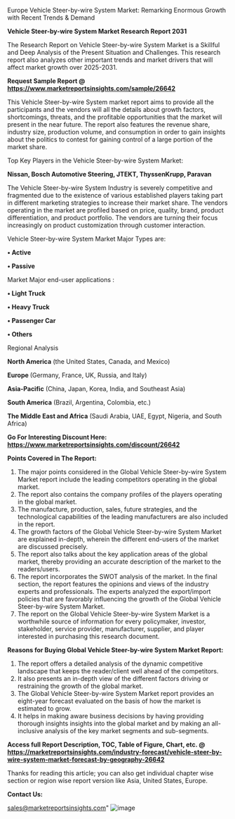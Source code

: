   Europe Vehicle Steer-by-wire System Market: Remarking Enormous Growth with Recent Trends & Demand

<strong>Vehicle Steer-by-wire System Market Research Report 2031</strong>

The Research Report on Vehicle Steer-by-wire System Market is a Skillful and Deep Analysis of the Present Situation and Challenges. This research report also analyzes other important trends and market drivers that will affect market growth over 2025-2031.

<strong>Request Sample Report @ <a href=https://www.marketreportsinsights.com/sample/26642>https://www.marketreportsinsights.com/sample/26642</a></strong>

This Vehicle Steer-by-wire System market report aims to provide all the participants and the vendors will all the details about growth factors, shortcomings, threats, and the profitable opportunities that the market will present in the near future. The report also features the revenue share, industry size, production volume, and consumption in order to gain insights about the politics to contest for gaining control of a large portion of the market share.

Top Key Players in the Vehicle Steer-by-wire System Market:

<strong>Nissan, Bosch Automotive Steering, JTEKT, ThyssenKrupp, Paravan</strong>

The Vehicle Steer-by-wire System Industry is severely competitive and fragmented due to the existence of various established players taking part in different marketing strategies to increase their market share. The vendors operating in the market are profiled based on price, quality, brand, product differentiation, and product portfolio. The vendors are turning their focus increasingly on product customization through customer interaction.

Vehicle Steer-by-wire System Market Major Types are:

<strong>• Active

• Passive</strong>

Market Major end-user applications :

<strong>• Light Truck

• Heavy Truck

• Passenger Car

• Others</strong>

Regional Analysis

</u><strong><b>North America</b></strong> (the United States, Canada, and Mexico)

<strong><b>Europe </b></strong>(Germany, France, UK, Russia, and Italy)

<strong><b>Asia-Pacific</b></strong> (China, Japan, Korea, India, and Southeast Asia)

<strong><b>South America</b></strong> (Brazil, Argentina, Colombia, etc.)

<strong><b>The Middle East and Africa</b></strong> (Saudi Arabia, UAE, Egypt, Nigeria, and South Africa)

<strong>Go For Interesting Discount Here: <a href=https://www.marketreportsinsights.com/discount/26642>https://www.marketreportsinsights.com/discount/26642</a></strong>

<strong>Points Covered in The Report:</strong>
<ol>
  <li>The major points considered in the Global Vehicle Steer-by-wire System Market report include the leading competitors operating in the global market.</li>
  <li>The report also contains the company profiles of the players operating in the global market.</li>
  <li>The manufacture, production, sales, future strategies, and the technological capabilities of the leading manufacturers are also included in the report.</li>
  <li>The growth factors of the Global Vehicle Steer-by-wire System Market are explained in-depth, wherein the different end-users of the market are discussed precisely.</li>
  <li>The report also talks about the key application areas of the global market, thereby providing an accurate description of the market to the readers/users.</li>
  <li>The report incorporates the SWOT analysis of the market. In the final section, the report features the opinions and views of the industry experts and professionals. The experts analyzed the export/import policies that are favorably influencing the growth of the Global Vehicle Steer-by-wire System Market.</li>
  <li>The report on the Global Vehicle Steer-by-wire System Market is a worthwhile source of information for every policymaker, investor, stakeholder, service provider, manufacturer, supplier, and player interested in purchasing this research document.</li>
</ol>
<strong>Reasons for Buying Global Vehicle Steer-by-wire System Market Report:</strong>

<ol>
  <li>The report offers a detailed analysis of the dynamic competitive landscape that keeps the reader/client well ahead of the competitors.</li>
  <li>It also presents an in-depth view of the different factors driving or restraining the growth of the global market.</li>
  <li>The Global Vehicle Steer-by-wire System Market report provides an eight-year forecast evaluated on the basis of how the market is estimated to grow.</li>
  <li>It helps in making aware business decisions by having providing thorough insights insights into the global market and by making an all-inclusive analysis of the key market segments and sub-segments.</li>
</ol>
<strong>Access full Report Description, TOC, Table of Figure, Chart, etc. @ <a href=https://marketreportsinsights.com/industry-forecast/vehicle-steer-by-wire-system-market-forecast-by-geography-26642>https://marketreportsinsights.com/industry-forecast/vehicle-steer-by-wire-system-market-forecast-by-geography-26642</a></strong>


Thanks for reading this article; you can also get individual chapter wise section or region wise report version like Asia, United States, Europe.

<strong>Contact Us:</strong>

sales@marketreportsinsights.com"
![image](https://github.com/user-attachments/assets/a2d6076b-5b8b-4c8c-af43-7a6a6927c1fa)
